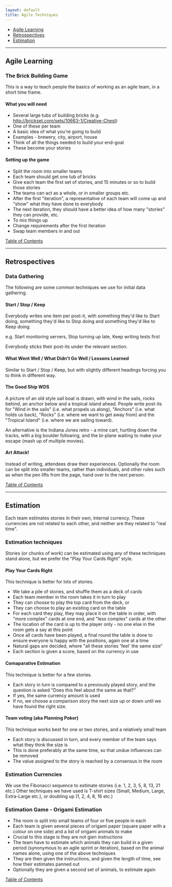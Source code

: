 ```yaml
---
layout: default
title: Agile Techniques
---
```

<a name="toc"/>

* [Agile Learning](#agilelearning)
* [Retrospectives](#retrospectives)
* [Estimation](#estimation)

___

<a name="agilelearning"/>

## Agile Learning

### The Brick Building Game

This is a way to teach people the basics of working as an agile team, in a short time frame.

#### What you will need

* Several large tubs of building bricks (e.g. http://brickset.com/sets/10663-1/Creative-Chest)
 * One of these per team
* A basic idea of what you're going to build
 * Examples - brewery, city, airport, house
 * Think of all the things needed to build your end-goal
 * These become your stories

#### Setting up the game

* Split the room into smaller teams
* Each team should get one tub of bricks
* Give each team the first set of stories, and 15 minutes or so to build those stories
 * The teams can act as a whole, or in smaller groups etc.
* After the first "iteration", a representative of each team will come up and "show" what they have done to everybody
* The next iteration, they should have a better idea of how many "stories" they can provide, etc.
* To mix things up
 * Change requirements after the first iteration
 * Swap team members in and out

[Table of Contents](#toc)

___

<a name="retrospectives"/>

## Retrospectives 

### Data Gathering

The following are some common techniques we use for initial data gathering.

#### Start / Stop / Keep

Everybody writes one item per post-it, with something they'd like to Start doing, something they'd like to Stop doing and something they'd like to Keep doing.

e.g. Start monitoring servers, Stop turning up late, Keep writing tests first

Everybody sticks their post-its under the relevant section.

#### What Went Well / What Didn't Go Well / Lessons Learned

Similar to Start / Stop / Keep, but with slightly different headings forcing you to think in different way.

#### The Good Ship WDS

A picture of an old style sail boat is drawn, with wind in the sails, rocks behind, an anchor below and a tropical island ahead.  People write post-its for "Wind in the sails" (i.e. what propels us along), "Anchors" (i.e. what holds us back), "Rocks" (i.e. where we want to get away from) and the "Tropical Island" (i.e. where we are sailing toward).

An alternative is the Indiana Jones retro - a mine cart, hurtling down the tracks, with a big boulder following, and the bi-plane waiting to make your escape (mash up of multiple movies).

#### Art Attack!

Instead of writing, attendees draw their experiences.  Optionally the room can be split into smaller teams, rather than individuals, and other rules such as when the pen lifts from the page, hand over to the next person.

[Table of Contents](#toc)

___

<a name="estimation"/>

## Estimation

Each team estimates stories in their own, internal currency.  These currencies are not related to each other, and neither are they related to "real time".

### Estimation techniques

Stories (or chunks of work) can be estimated using any of these techniques stand alone, but we prefer the "Play Your Cards Right" style.  

#### Play Your Cards Right

This technique is better for lots of stories.

* We take a pile of stories, and shuffle them as a deck of cards
* Each team member in the room takes it in turn to play
 * They can choose to play the top card from the deck, or
 * They can choose to play an existing card on the table
* For each card they play, they may place it on the table in order, with "more complex" cards at one end, and "less complex" cards at the other
 * The location of the card is up to the player only - no one else in the room gets a say at this point
* Once all cards have been played, a final round the table is done to ensure everyone is happy with the positions, again one at a time
* Natural gaps are decided, where "all these stories 'feel' the same size"
* Each section is given a score, based on the currency in use

#### Comaparative Estimation

This technique is better for a few stories.

* Each story in turn is compared to a previously played story, and the question is asked "Does this feel about the same as that?"
 * If yes, the same currency amount is used
 * If no, we choose a comparison story the next size up or down until we have found the right size.

#### Team voting (aka Planning Poker)

This technique works best for one or two stories, and a relatively small team

* Each story is discussed in turn, and every member of the team says what they think the size is
 * This is done preferably at the same time, so that undue influences can be removed
* The value assigned to the story is reached by a consensus in the room

### Estimation Currencies

We use the Fibonacci sequence to estimate stories (i.e. 1, 2, 3, 5, 8, 13, 21 etc.)
Other techniques we have used is T-shirt sizes (Small, Medium, Large, Extra-Large etc.), or doubling up (1, 2, 4, 8, 16 etc.)

### Estimation Game - Origami Estimation

* The room is split into small teams of four or five people in each
* Each team is given several pieces of origami paper (square paper with a colour on one side) and a list of origami animals to make
 * Crucial to this stage is they are not gien instructions
* The team have to estimate which animals they can build in a given period (synonymous to an agile sprint or iteration), based on the animal names alone, using one of the above techniques
* They are then given the instructions, and given the length of time, see how their estimates panned out
* Optionally they are given a second set of animals, to estimate again

[Table of Contents](#toc)

